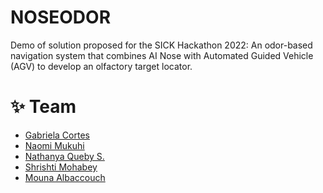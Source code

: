 # NOSEODOR
Demo of solution proposed for the SICK Hackathon 2022:
An odor-based navigation system that combines AI Nose with Automated Guided Vehicle (AGV) to develop an olfactory target locator.

# ✨ Team
- [Gabriela Cortes](https://github.com/gecortesh/)
- [Naomi Mukuhi](https://github.com/ommie189)
- [Nathanya Queby S.](https://github.com/nathanyaqueby)
- [Shrishti Mohabey](https://github.com/SMohabey)
- [Mouna Albaccouch](https://github.com/mounalbaccouch)
